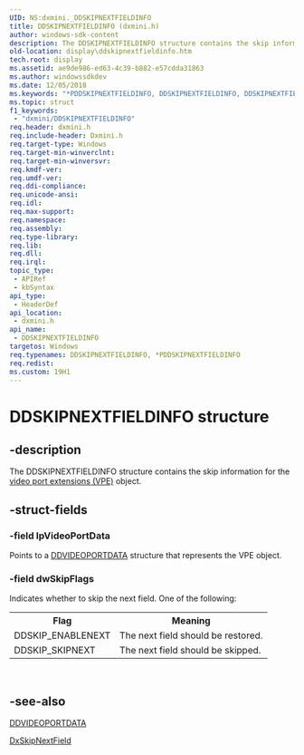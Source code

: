 ```yaml
---
UID: NS:dxmini._DDSKIPNEXTFIELDINFO
title: DDSKIPNEXTFIELDINFO (dxmini.h)
author: windows-sdk-content
description: The DDSKIPNEXTFIELDINFO structure contains the skip information for the video port extensions (VPE) object.
old-location: display\ddskipnextfieldinfo.htm
tech.root: display
ms.assetid: ae9de986-ed63-4c39-b882-e57cdda31863
ms.author: windowssdkdev
ms.date: 12/05/2018
ms.keywords: "*PDDSKIPNEXTFIELDINFO, DDSKIPNEXTFIELDINFO, DDSKIPNEXTFIELDINFO structure [Display Devices], PDDSKIPNEXTFIELDINFO, PDDSKIPNEXTFIELDINFO structure pointer [Display Devices], Video_Structs_13064c2a-b18d-467e-8aa9-0fbc6241eb99.xml, display.ddskipnextfieldinfo, dxmini/DDSKIPNEXTFIELDINFO, dxmini/PDDSKIPNEXTFIELDINFO"
ms.topic: struct
f1_keywords: 
 - "dxmini/DDSKIPNEXTFIELDINFO"
req.header: dxmini.h
req.include-header: Dxmini.h
req.target-type: Windows
req.target-min-winverclnt: 
req.target-min-winversvr: 
req.kmdf-ver: 
req.umdf-ver: 
req.ddi-compliance: 
req.unicode-ansi: 
req.idl: 
req.max-support: 
req.namespace: 
req.assembly: 
req.type-library: 
req.lib: 
req.dll: 
req.irql: 
topic_type:
 - APIRef
 - kbSyntax
api_type:
 - HeaderDef
api_location:
 - dxmini.h
api_name:
 - DDSKIPNEXTFIELDINFO
targetos: Windows
req.typenames: DDSKIPNEXTFIELDINFO, *PDDSKIPNEXTFIELDINFO
req.redist: 
ms.custom: 19H1
---
```


# DDSKIPNEXTFIELDINFO structure


## -description


The DDSKIPNEXTFIELDINFO structure contains the skip information for the <a href="https://docs.microsoft.com/windows-hardware/drivers/">video port extensions (VPE)</a> object. 


## -struct-fields




### -field lpVideoPortData

Points to a <a href="https://docs.microsoft.com/windows/desktop/api/dxmini/ns-dxmini-ddvideoportdata">DDVIDEOPORTDATA</a> structure that represents the VPE object. 


### -field dwSkipFlags

Indicates whether to skip the next field. One of the following: 

<table>
<tr>
<th>Flag</th>
<th>Meaning</th>
</tr>
<tr>
<td>
DDSKIP_ENABLENEXT

</td>
<td>
The next field should be restored.

</td>
</tr>
<tr>
<td>
DDSKIP_SKIPNEXT

</td>
<td>
The next field should be skipped.

</td>
</tr>
</table>
 


## -see-also




<a href="https://docs.microsoft.com/windows/desktop/api/dxmini/ns-dxmini-ddvideoportdata">DDVIDEOPORTDATA</a>



<a href="https://docs.microsoft.com/windows/desktop/api/dxmini/nc-dxmini-pdx_skipnextfield">DxSkipNextField</a>
 

 

